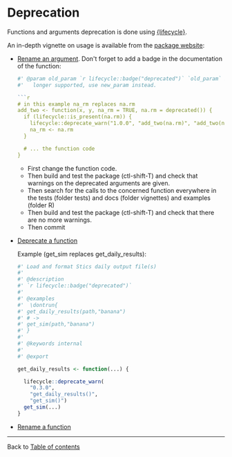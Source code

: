 # Deprecation

Functions and arguments deprecation is done using [{lifecycle}](https://lifecycle.r-lib.org/index.html).

An in-depth vignette on usage is available from the [package website](https://lifecycle.r-lib.org/articles/communicate.html):

- [Rename an argument](https://lifecycle.r-lib.org/articles/communicate.html#renaming-an-argument). 
    Don't forget to add a badge in the documentation of the function:
    ```r
    #' @param old_param `r lifecycle::badge("deprecated")` `old_param` is no
    #'   longer supported, use new_param instead.

    ```r
    # in this example na_rm replaces na.rm
    add_two <- function(x, y, na_rm = TRUE, na.rm = deprecated()) {
      if (lifecycle::is_present(na.rm)) {
        lifecycle::deprecate_warn("1.0.0", "add_two(na.rm)", "add_two(na_rm)")
        na_rm <- na.rm
      }

      # ... the function code
    }
    ```

    - First change the function code.
    - Then build and test the package (ctl-shift-T) and check that warnings on the deprecated arguments are given.
    - Then search for the calls to the concerned function everywhere in the tests (folder tests) and docs (folder vignettes) and examples (folder R) 
    - Then build and test the package (ctl-shift-T) and check that there are no more warnings.
    - Then commit

- [Deprecate a function](https://lifecycle.r-lib.org/articles/communicate.html#deprecate-a-function)

    Example (get_sim replaces get_daily_results):
    ```r
    #' Load and format Stics daily output file(s)
    #'
    #' @description
    #' `r lifecycle::badge("deprecated")`
    #'
    #' @examples
    #'  \dontrun{
    #' get_daily_results(path,"banana")
    #' # ->
    #' get_sim(path,"banana")
    #' }
    #'
    #' @keywords internal
    #'
    #' @export

    get_daily_results <- function(...) {

      lifecycle::deprecate_warn(
        "0.3.0",
        "get_daily_results()",
        "get_sim()")
      get_sim(...)
    }
    ```

- [Rename a function](https://lifecycle.r-lib.org/articles/communicate.html#rename-a-function)

---------------
Back to [Table of contents](README.md)
